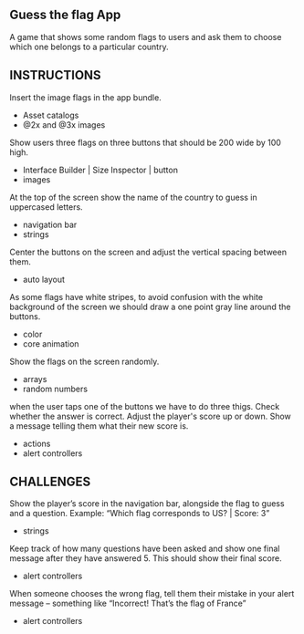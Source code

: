 ## Guess the flag App

A game that shows some random flags to users and ask them to choose which one belongs to a particular country.


## INSTRUCTIONS

Insert the image flags in the app bundle.
- Asset catalogs
- @2x and @3x images

Show users three flags on three buttons that should be 200 wide by 100 high.
- Interface Builder | Size Inspector | button
- images

At the top of the screen show the name of the country to guess in uppercased letters.
- navigation bar
- strings

Center the buttons on the screen and adjust the vertical spacing between them.
- auto layout

As some flags have white stripes, to avoid confusion with the white background of the screen we should draw a one point gray line around the buttons. 
- color
- core animation

Show the flags on the screen randomly.
- arrays
- random numbers

when the user taps one of the buttons we have to do three thigs. Check whether the answer is correct. Adjust the player's score up or down. Show a message telling them what their new score is.
- actions
- alert controllers


## CHALLENGES

Show the player’s score in the navigation bar, alongside the flag to guess and a question. Example:  “Which flag corresponds to US? | Score: 3”
- strings

Keep track of how many questions have been asked and show one final message after they have answered 5. This should show their final score.
- alert controllers

When someone chooses the wrong flag, tell them their mistake in your alert message – something like “Incorrect! That’s the flag of France”
- alert controllers


